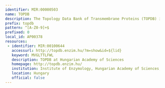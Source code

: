 ```yaml
---
identifier: MIR:00000503
name: TOPDB
description: The Topology Data Bank of Transmembrane Proteins (TOPDB) is a collection of transmembrane protein datasets containing experimentally derived topology information. It contains information gathered from the literature and from public databases availableon transmembrane proteins. Each record in TOPDB also contains information on the given protein sequence, name, organism and cross references to various other databases.
prefix: topdb
pattern: ^[A-Z0-9]+$
prefixed: 0
local_id: AP00378
resources:
 - identifier: MIR:00100644
   accessurl: http://topdb.enzim.hu/?m=show&id=${lid}
   keyword: MVGLTTLFWL
   description: TOPDB at Hungarian Academy of Sciences
   homepage: http://topdb.enzim.hu/
   institution: Institute of Enzymology, Hungarian Academy of Sciences, Budapest
   location: Hungary
   official: false
---
```

